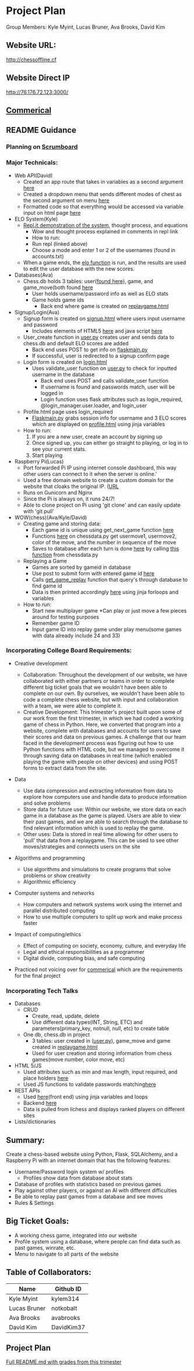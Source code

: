 # Project Plan
Group Members: Kyle Myint, Lucas Bruner, Ava Brooks, David Kim
    
## Website URL: 
http://chessoffline.cf

## Website Direct IP
http://76.176.72.123:3000/

## [Commerical](https://www.youtube.com/watch?v=6gtWMTjAztI)

## README Guidance 
### Planning on [Scrumboard](https://github.com/kylem314/P5-Gim-Vamps-Project/projects/1)
### Major Technicals:
* Web API(David)
  * Created an app route that takes in variables as a second argument [here](https://github.com/kylem314/P5-Gim-Vamps-Project/blob/main/flaskmain.py#L159-L169)
  * Created a dropdown menu that sends different modes of chest as the second argument on menu [here](https://github.com/kylem314/P5-Gim-Vamps-Project/blob/main/templates/base.html#L35-L43)
  * Formatted code so that everything would be accessed via variable input on html page [here](https://github.com/kylem314/P5-Gim-Vamps-Project/blob/main/templates/webapi2.html)
* ELO System(Kyle)
    * [Repl.it demonstration of the system](https://repl.it/@KyleMyint/Chess-ELO-System#main.py), thought process, and equations
        * Wow and thought process explained in comments in repl link
        * How to run:
        * Run repl (linked above)
        * Choose a mode and enter 1 or 2 of the usernames (found in accounts.txt)
    * When a game ends, the [elo function](https://github.com/kylem314/P5-Gim-Vamps-Project/blob/main/elopupdate.py) is run, and the results are used to edit the user database with the new scores.
* Databases(Ava)
    * Chess.db holds 3 tables: user([found here](https://github.com/kylem314/P5-Gim-Vamps-Project/blob/main/user.py#L12-L22)), game, and game_move(both found [here](https://github.com/kylem314/P5-Gim-Vamps-Project/blob/main/replaygamehtml.py#L8-L17)
        * User holds username/password info as well as ELO stats
        * Game holds game ids
            * Back end where game is created on [replaygame.html](https://github.com/kylem314/P5-Gim-Vamps-Project/blob/main/replaygamehtml.py#L18-L34)
* Signup/Login(Ava)
    * Signup form is created on [signup.html](https://github.com/kylem314/P5-Gim-Vamps-Project/blob/main/templates/signup.html) where users input username and password
        * Includes elements of HTML5 [here](https://github.com/kylem314/P5-Gim-Vamps-Project/blob/main/templates/signup.html#L14) and java script [here](https://github.com/kylem314/P5-Gim-Vamps-Project/blob/main/templates/signup.html#L33-L45)
    * User_create function in [user.py](https://github.com/kylem314/P5-Gim-Vamps-Project/blob/main/user.py#L30-L35) creates user and sends data to chess.db and default ELO scores are added
        * Back end uses POST to get info on [flaskmain.py](https://github.com/kylem314/P5-Gim-Vamps-Project/blob/main/flaskmain.py#L111-L121)
        * If successful, user is redirected to a signup confirm page
    * Login form is created on [login.html](https://github.com/kylem314/P5-Gim-Vamps-Project/blob/main/templates/login.html)
        * Uses validate_user function on [user.py](https://github.com/kylem314/P5-Gim-Vamps-Project/blob/main/user.py#L46-L53) to check for inputted username in the database
            * Back end uses POST and calls validate_user function
            * If username is found and passwords match, user will be logged in
            * Login function uses flask attributes such as login_required, @login_manager.user.loader, and login_user
    * Profile.html page uses login_required
        * [Flaskmain.py](https://github.com/kylem314/P5-Gim-Vamps-Project/blob/main/flaskmain.py#L74-L77) grabs session info for username and 3 ELO scores which are displayed on [profile.html](https://github.com/kylem314/P5-Gim-Vamps-Project/blob/main/templates/profile.html) using jinja variables
    * How to run:
        1. If you are a new user, create an account by signing up
        2. Once signed up, you can either go straight to playing, or log in to see your current stats. 
        3. Start playing
* Raspberry Pi(Lucas)
    * Port forwarded Pi IP using internet console dashboard, this way other users can connect to it when the server is online.'
    * Used a free domain website to create a custom domain for the website that cloaks the original IP. ([URL](chessoffline.cf)
    * Runs on Gunicorn and Nginx
    * Since the Pi is always on, it runs 24/7!
    * Able to clone project on Pi using 'git clone' and can easily update with 'git pull'
* WOW(chess)(Ava/Kyle/David)
    * Creating game and storing data:
        * Each game id is unique using get_next_game function [here](https://github.com/kylem314/P5-Gim-Vamps-Project/blob/main/replaygamehtml.py#L26-L41)
        * Functions [here](https://github.com/kylem314/P5-Gim-Vamps-Project/blob/main/chessdata.py#L277-L303) on chessdata.py get usermove1, usermove2, color of the move, and the number in sequence of the move
        * Saves to database after each turn is done [here](https://github.com/kylem314/P5-Gim-Vamps-Project/blob/main/flaskmain.py#L184-L196) by calling [this function](https://github.com/kylem314/P5-Gim-Vamps-Project/blob/main/replaygamehtml.py#L19-L23) from chessdata.py
    * Replaying a Game
        * Games are sorted by gameid in database
        * Use post to submit form with entered game id [here](https://github.com/kylem314/P5-Gim-Vamps-Project/blob/main/flaskmain.py#L127-L137)
        * Calls [get_game_replay](https://github.com/kylem314/P5-Gim-Vamps-Project/blob/main/replaygamehtml.py#L43-L45) function that query's through database to find game id
        * Data is then printed accordingly [here](https://github.com/kylem314/P5-Gim-Vamps-Project/blob/main/templates/replaygamedata.html#L20-L28) using jinja forloops and variables
    * How to run:
        * Start new multiplayer game
            *Can play or just move a few pieces around for testing purposes
        * Remember game ID
        * Input game ID into replay game under play menu(some games with data already include 24 and 33)

### Incorporating College Board Requirements: 
* Creative development
    * Collaboration: 
Throughout the development of our website, we have collaborated with either partners or teams in order to complete different big ticket goals that we wouldn't have been able to complete on our own.  By ourselves, we wouldn't have been able to code a complete chess website, but with input and collaboration with a team, we were able to complete it.
    * Creative Development: 
This trimester's project built upon some of our work from the first trimester, in which we had coded a working game of chess in Python.  Here, we converted that program into a website, complete with databases and accounts for users to save their scores and data on previous games.  A challenge that our team faced in the development process was figuring out how to use Python functions with HTML code, but we managed to overcome it through saving data on databases in real time (which enabled playing the game with people on other devices) and using POST forms to extract data from the site.

* Data
    * Use data compression and extracting information from data to explore how computers use and handle data to produce information and solve problems
    * Store data for future use: 
Within our website, we store data on each game in a database as the game is played.  Users are able to view their past games, and we are able to search through the database to find relevant information which is used to replay the game.
    * Other uses: Data is stored in real time allowing for other users to 'pull' that data from a replaygame. This can be used to see other moves/strategies and connects users on the site

* Algorithms and programming
   * Use algorithms and simulations to create programs that solve problems or show creativity
   * Algorithmic efficiency 
* Computer systems and networks
   * How computers and network systems work using the internet and parallel distributed computing
   * How to use multiple computers to split up work and make process faster
* Impact of computing/ethics
   * Effect of computing on society, economy, culture, and everyday life
   * Legal and ethical responsibilities as a programmer
   * Digital divide, computing bias, and safe computing
* Practiced not voicing over for [commerical](https://www.youtube.com/watch?v=6gtWMTjAztI) which are the requirements for the final project

### Incorporating Tech Talks
* Databases
    * CRUD
        * Create, read, update, delete
        * Use different data types(INT, String, ETC) and parameters(primary_key, notnull, null, etc) to create table
    * One db, chess.db in project
        * 3 tables: user created in ([user.py](https://github.com/kylem314/P5-Gim-Vamps-Project/blob/main/user.py#L12-L22)), game_move and game created in [replaygame.html](https://github.com/kylem314/P5-Gim-Vamps-Project/blob/main/replaygamehtml.py#L8-L23)
        * Used for user creation and storing information from chess games(move number, color move, etc)     
* HTML 5/JS
    * Used attributes such as min and max length, input required, and place holders [here](https://github.com/kylem314/P5-Gim-Vamps-Project/blob/main/templates/signup.html#L11-L27)
    * Used JS functions to validate passwords matching[here](https://github.com/kylem314/P5-Gim-Vamps-Project/blob/main/templates/signup.html#L33-L44)
* REST APIs
    * Used [here](https://github.com/kylem314/P5-Gim-Vamps-Project/blob/main/templates/webapi2.html)(front end) using jinja variables and loops
    * Backend [here](https://github.com/kylem314/P5-Gim-Vamps-Project/blob/main/flaskmain.py#L180-L190)
    * Data is pulled from lichess and displays ranked players on different sites
* Lists/dictionaries



## Summary: 
Create a chess-based website using Python, Flask, SQLAlchemy, and a Raspberry Pi with an internet domain that has the following features:
* Username/Password login system w/ profiles
    * Profiles show data from database about stats
* Database of profiles with statistics based on previous games
* Play against other players, or against an AI with different difficulties
* Be able to replay past games from a database and see moves
* Rules & Settings

## Big Ticket Goals:
* A working chess game, integrated into our website
* Profile system using a database, where people can find data such as past games, winrate, etc.
* Menu to navigate to all parts of the website


## Table of Collaborators:
| Name | Github ID |
| ------------- | ----------- | 
|Kyle Myint | kylem314 |
|Lucas Bruner | notkobalt |
|Ava Brooks | avabrooks |
|David Kim | DavidKim37 |

## Project Plan 
[Full README.md with grades from this trimester](https://docs.google.com/document/d/1ksmFpIRDhS-dvuICdMOBlyGIHcLlXs96FeMo1Ji3Azw/edit#heading=h.lgigd2ujewnv)





